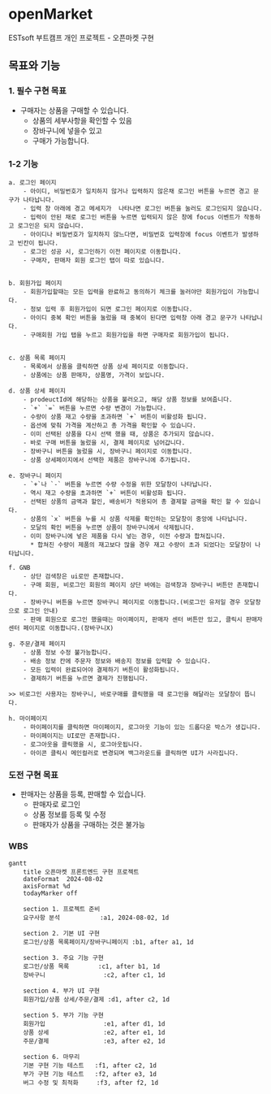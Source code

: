 # openMarket

ESTsoft 부트캠프 개인 프로젝트 - 오픈마켓 구현

## 목표와 기능

### 1. 필수 구현 목표

- 구매자는 상품을 구매할 수 있습니다.
  - 상품의 세부사항을 확인할 수 있음
  - 장바구니에 넣을수 있고
  - 구매가 가능합니다.

### 1-2 기능

    a. 로그인 페이지
        - 아이디, 비밀번호가 일치하지 않거나 입력하지 않은채 로그인 버튼을 누르면 경고 문구가 나타납니다.
        - 입력 창 아래에 경고 메세지가  나타나면 로그인 버튼을 눌러도 로그인되지 않습니다.
        - 입력이 안된 채로 로그인 버튼을 누르면 입력되지 않은 창에 focus 이벤트가 작동하고 로그인은 되지 않습니다.
        - 아이디나 비밀번호가 일치하지 않느다면, 비밀번호 입력창에 focus 이벤트가 발생하고 빈칸이 됩니다.
        - 로그인 성공 시, 로그인하기 이전 페이지로 이동합니다.
        - 구매자, 판매자 회원 로그인 탭이 따로 있습니다.


    b. 회원가입 페이지
        - 회원가입할때는 모든 입력을 완료하고 동의하기 체크를 눌러야만 회원가입이 가능합니다.
        - 정보 입력 후 회원가입이 되면 로그인 페이지로 이동합니다.
        - 아이디 중복 확인 버튼을 눌렀을 때 중복이 된다면 입력창 아래 경고 문구가 나타납니다.
        - 구매회원 가입 탭을 누르고 회원가입을 하면 구매자로 회원가입이 됩니다.


    c. 상품 목록 페이지
        - 목록에서 상품을 클릭하면 상품 상세 페이지로 이동합니다.
        - 상품에는 상품 판매자, 상품명, 가격이 보입니다.

    d. 상품 상세 페이지
        - prodeuctId에 해당하는 상품을 불러오고, 해당 상품 정보를 보여줍니다.
        - `+` `=` 버튼을 누르면 수량 변경이 가능합니다.
        - 수량이 상품 재고 수량을 초과하면 `+` 버튼이 비활성화 됩니다.
        - 옵션에 맞춰 가격을 계산하고 총 가격을 확인할 수 있습니다.
        - 이미 선택된 상품을 다시 선택 했을 때, 상품은 추가되지 않습니다.
        - 바로 구매 버튼을 눌렀을 시, 결제 페이지로 넘어갑니다.
        - 장바구니 버튼을 눌렀을 시, 장바구니 페이지로 이동합니다.
        - 상품 상세페이지에서 선택한 제품은 장바구니에 추가됩니다.

    e. 장바구니 페이지
        - `+`나 `-` 버튼을 누르면 수량 수정을 위한 모달창이 나타납니다.
        - 역시 재고 수량을 초과하면 `+` 버튼이 비활성화 됩니다.
        - 선택된 상품의 금액과 할인, 배송비가 적용되어 총 결제할 금액을 확인 할 수 있습니다.
        - 상품의 `x` 버튼을 누를 시 상품 삭제를 확인하는 모달창이 중앙에 나타납니다.
        - 모달의 확인 버튼을 누르면 상품이 장바구니에서 삭제됩니다.
        - 이미 장바구니에 넣은 제품을 다시 넣는 경우, 이전 수량과 합쳐집니다.
          * 합쳐진 수량이 제품의 재고보다 많을 경우 재고 수량이 초과 되었다는 모달창이 나타납니다.

    f. GNB
        - 상단 검색창은 ui로만 존재합니다.
        - 구매 회원, 비로그인 회원의 페이지 상단 바에는 검색창과 장바구니 버튼만 존재합니다.
        - 장바구니 버튼을 누르면 장바구니 페이지로 이동합니다.(비로그인 유저일 경우 모달창으로 로그인 안내)
        - 판매 회원으로 로그인 했을때는 마이페이지, 판매자 센터 버튼만 있고, 클릭시 판매자 센터 페이지로 이동합니다.(장바구니X)

    g. 주문/결제 페이지
        - 상품 정보 수정 불가능합니다.
        - 배송 정보 칸에 주문자 정보와 배송지 정보를 입력할 수 있습니다.
        - 모든 입력이 완료되어야 결제하기 버튼이 활성화됩니다.
        - 결제하기 버튼을 누르면 결제가 진행됩니다.

    >> 비로그인 사용자는 장바구니, 바로구매를 클릭했을 때 로그인을 해달라는 모달창이 뜹니다.

    h. 마이페이지
        - 마이페이지를 클릭하면 마이페이지, 로그아웃 기능이 있는 드롭다운 박스가 생깁니다.
        - 마이페이지는 UI로만 존재합니다.
        - 로그아웃을 클릭했을 시, 로그아웃됩니다.
        - 아이콘 클릭시 메인컬러로 변경되며 백그라운드를 클릭하면 UI가 사라집니다.

### 도전 구현 목표

- 판매자는 상품을 등록, 판매할 수 있습니다.
  - 판매자로 로그인
  - 상품 정보를 등록 및 수정
  - 판매자가 상품을 구매하는 것은 불가능
 

### WBS
```mermaid
gantt
    title 오픈마켓 프론트엔드 구현 프로젝트
    dateFormat  2024-08-02
    axisFormat %d
    todayMarker off

    section 1. 프로젝트 준비
    요구사항 분석           :a1, 2024-08-02, 1d

    section 2. 기본 UI 구현
    로그인/상품 목록페이지/장바구니페이지 :b1, after a1, 1d

    section 3. 주요 기능 구현
    로그인/상품 목록        :c1, after b1, 1d
    장바구니                :c2, after c1, 1d

    section 4. 부가 UI 구현
    회원가입/상품 상세/주문/결제 :d1, after c2, 1d

    section 5. 부가 기능 구현
    회원가입                :e1, after d1, 1d
    상품 상세               :e2, after e1, 1d
    주문/결제               :e3, after e2, 1d

    section 6. 마무리
    기본 구현 기능 테스트   :f1, after c2, 1d
    부가 구현 기능 테스트   :f2, after e3, 1d
    버그 수정 및 최적화     :f3, after f2, 1d
```
